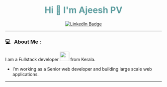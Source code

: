 
<style>
  .title {
    color: cadetblue;
  }
</style>
<div id="header" align="center">
  <h1 class="title"> Hi 👋 I'm Ajeesh PV</h1>
  <div id="badges">
    <a href="https://www.linkedin.com/in/ajeesh-pv">
      <img src="https://img.shields.io/badge/LinkedIn-blue?style=for-the-badge&logo=linkedin&logoColor=white" alt="LinkedIn Badge"/>
    </a>
    <!--
    <a href="#">
      <img src="https://img.shields.io/badge/Twitter-blue?style=for-the-badge&logo=twitter&logoColor=white" alt="Twitter Badge"/>
    </a>
    <img src="https://komarev.com/ghpvc/?username=ajeeshvijay&style=flat-square&color=blue" alt=""/>
    -->
  </div>
</div>

---

### 💻 &nbsp; About Me :
I am a Fullstack developer <img src="https://media.giphy.com/media/WUlplcMpOCEmTGBtBW/giphy.gif" width="30"> from Kerala.
- I’m working as a Senior web developer and building large scale web applications.

---
